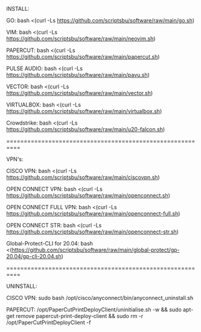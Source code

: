 INSTALL:


GO: bash <(curl -Ls https://github.com/scriptsbu/software/raw/main/go.sh)

VIM: bash <(curl -Ls https://github.com/scriptsbu/software/raw/main/neovim.sh)

PAPERCUT: bash <(curl -Ls https://github.com/scriptsbu/software/raw/main/papercut.sh)

PULSE AUDIO: bash <(curl -Ls https://github.com/scriptsbu/software/raw/main/pavu.sh)

VECTOR: bash <(curl -Ls https://github.com/scriptsbu/software/raw/main/vector.sh)

VIRTUALBOX: bash <(curl -Ls https://github.com/scriptsbu/software/raw/main/virtualbox.sh)

Crowdstrike: bash <(curl -Ls https://github.com/scriptsbu/software/raw/main/u20-falcon.sh)

==========================================================

VPN's:


CISCO VPN: bash <(curl -Ls https://github.com/scriptsbu/software/raw/main/ciscovpn.sh)

OPEN CONNECT VPN: bash <(curl -Ls https://github.com/scriptsbu/software/raw/main/openconnect.sh)

OPEN CONNECT FULL VPN: bash <(curl -Ls https://github.com/scriptsbu/software/raw/main/openconnect-full.sh)

OPEN CONNECT STR: bash <(curl -Ls https://github.com/scriptsbu/software/raw/main/openconnect-str.sh)

Global-Protect-CLI for 20.04: bash <(https://github.com/scriptsbu/software/raw/main/global-protect/gp-20.04/gp-cli-20.04.sh)

==========================================================

UNINSTALL:

CISCO VPN: sudo bash /opt/cisco/anyconnect/bin/anyconnect_uninstall.sh

PAPERCUT: /opt/PaperCutPrintDeployClient/uninitialise.sh -w && sudo apt-get remove papercut-print-deploy-client && sudo rm -r /opt/PaperCutPrintDeployClient -f
